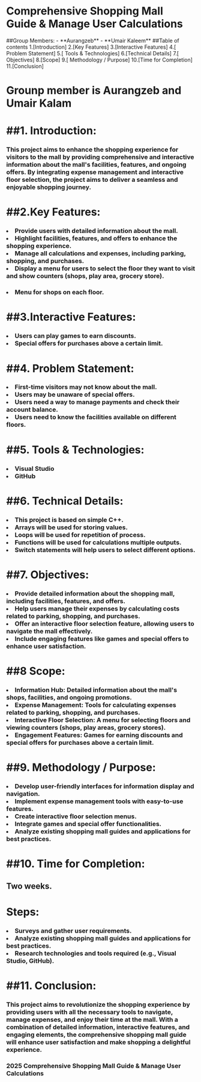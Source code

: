 <h1>Comprehensive Shopping Mall Guide & Manage User Calculations</h1>
##Group Members:
- **Aurangzeb**
- **Umair Kaleem**
##Table of contents
1.[Introduction]
2.[Key Features]
3.[Interactive Features]
4.[ Problem Statement]
5.[ Tools & Technologies]
6.[Technical Details]
7.[ Objectives]
8.[Scope]
9.[ Methodology / Purpose]
10.[Time for Completion]
11.[Conclusion]
<h1> Grounp member is   Aurangzeb  and Umair Kalam</h1>
<h1>##1. Introduction:</h1>
 <h3>
 <p>This project aims to enhance the shopping experience for visitors to the mall by providing comprehensive and interactive information about the mall's facilities, features, and ongoing offers. By integrating expense management and interactive floor selection, the project aims to deliver a seamless and enjoyable shopping journey. </p>
</h3>
<h1>##2.Key Features:</h1>

<h3>
<li>Provide users with detailed information about the mall.</li>
<li>Highlight facilities, features, and offers to enhance the shopping experience.</li>
<li>Manage all calculations and expenses, including parking, shopping, and purchases.</li>
<li>Display a menu for users to select the floor they want to visit and show counters (shops, play area, grocery store).</li>
</h3>
 <h3><li>Menu for shops on each floor.</li></h3>
<h1>##3.Interactive Features:</h1>
<h3><li>Users can play games to earn discounts.</li>
<li>Special offers for purchases above a certain limit.</li></h3>
<h1>##4. Problem Statement:</h1>
 <h3><li>First-time visitors may not know about the mall.</li>
<li>Users may be unaware of special offers.</li>
<li>Users need a way to manage payments and check their account balance.</li>
<li>Users need to know the facilities available on different floors.</li></h3>
<h1>##5. Tools & Technologies:</h1>
<h3><li>Visual Studio</li>
<li>GitHub</li></h3>
<h1>##6. Technical Details:</h1>
<h3><li>This project is based on simple C++.</li>
<li>Arrays will be used for storing values.</li>
<li>Loops will be used for repetition of process.</li>
<li>Functions will be used for calculations multiple outputs.</li>
<li>Switch statements will help users to select different options.</li></h3>
        

<h1>##7. Objectives:</h1>
<h3><li>Provide detailed information about the shopping mall, including facilities, features, and offers.</li>
<li>Help users manage their expenses by calculating costs related to parking, shopping, and purchases.</li>
<li>Offer an interactive floor selection feature, allowing users to navigate the mall effectively.</li>
<li>Include engaging features like games and special offers to enhance user satisfaction.</li></h3>


        
<h1>##8 Scope:</h1>

 <h3><li><strong>Information Hub:</strong> Detailed information about the mall's shops, facilities, and ongoing promotions.</li>
<li><strong>Expense Management:</strong> Tools for calculating expenses related to parking, shopping, and purchases.</li>
<li><strong>Interactive Floor Selection:</strong> A menu for selecting floors and viewing counters (shops, play areas, grocery stores).</li>
<li><strong>Engagement Features:</strong> Games for earning discounts and special offers for purchases above a certain limit.</li></h3>
<h1>##9. Methodology / Purpose:</h1>

<h3><li>Develop user-friendly interfaces for information display and navigation.</li>
<li>Implement expense management tools with easy-to-use features.</li>
<li>Create interactive floor selection menus.</li>
<li>Integrate games and special offer functionalities.</li>
<li>Analyze existing shopping mall guides and applications for best practices.</li></h3>


        
<h1>##10. Time for Completion:</h1>
<h2>Two weeks.</h2>
<h1>Steps:</h1>

<h3><li>Surveys and gather user requirements.</li>
<li>Analyze existing shopping mall guides and applications for best practices.</li>
<li>Research technologies and tools required (e.g., Visual Studio, GitHub).</li></h3>


<h1>##11. Conclusion:</h1>
<h3><p>This project aims to revolutionize the shopping experience by providing users with all the necessary tools to navigate, manage expenses, and enjoy their time at the mall. With a combination of detailed information, interactive features, and engaging elements, the comprehensive shopping mall guide will enhance user satisfaction and make shopping a delightful experience.</p></h3>


<h3><p> 2025 Comprehensive Shopping Mall Guide & Manage User Calculations</p></h3>